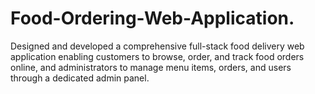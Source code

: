 # Food-Ordering-Web-Application.
Designed and developed a comprehensive full-stack food delivery web application enabling customers to browse, order, and track food orders online, and administrators to manage menu items, orders, and users through a dedicated admin panel.
